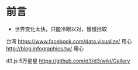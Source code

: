 
# 前言 #

- 世界变化太快，只能冷眼以对，慢慢拾取


台湾 
https://www.facebook.com/data.visualize/ 用心 
http://blog.infographics.tw/ 用心

d3.js 5万星星 
https://github.com/d3/d3/wiki/Gallery